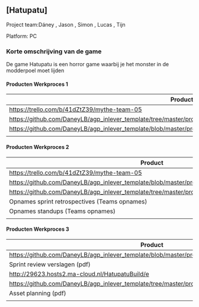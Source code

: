 ## [Hatupatu]
Project team:Dáney , Jason , Simon , Lucas , Tijn

Platform:
PC

### Korte omschrijving van de game
De game Hatupatu is een horror game waarbij je het monster in de modderpoel moet lijden

#### Producten Werkproces 1
| Product  | Link |
| ------ |  ------ |
| https://trello.com/b/41dZtZ39/mythe-team-05 | [Backlog]
| https://github.com/DaneyLB/agp_inlever_template/tree/master/producten/logboeken                | [Logboek]
| https://github.com/DaneyLB/agp_inlever_template/blob/master/producten/HatuPatu%20In%20The%20Dark%20Forest.pdf             | [GameDesignDoc]
|<img width=500/>|<img width=300/>|
   
#### Producten Werkproces 2
| Product  | Link |
| ------ |  ------ |
| https://trello.com/b/41dZtZ39/mythe-team-05    | [Backlog]
| https://github.com/DaneyLB/agp_inlever_template/blob/master/producten/sprintreview01_team05.pdf                   | [RetrospectiveVerslagen]
| https://github.com/DaneyLB/agp_inlever_template/tree/master/producten/logboeken                                        | [Logboek]
| Opnames sprint retrospectives (Teams opnames)             | [Folder op teams]
| Opnames standups (Teams opnames)                          | [Folder op teams]
|<img width=500/>|<img width=300/>|
   
#### Producten Werkproces 3
| Product  | Link |
| ------ |  ------ |
| https://github.com/DaneyLB/agp_inlever_template/blob/master/producten/sprintreview02_team05.pdf  | [RetrospectiveVerslagen]
| Sprint review verslagen (pdf)         | [ReviewVerslagen]
| http://29623.hosts2.ma-cloud.nl/HatupatuBuild/e  | [Prototype]
| https://github.com/DaneyLB/agp_inlever_template/tree/master/producten/logboeken                   | [Logboek]
| Asset planning (pdf)                  | [AssetPlanning]
|<img width=500/>|<img width=300/>|

   [Backlog]: <https://trello.com/b/hik72z4q/mythe-2019-voorbeeld-trello>
   [Logboek]: <https://github.com/BerendWeij/agp_inlever_template/blob/master/producten/logboek.pdf>
   [GameDesignDoc]: <https://github.com/BerendWeij/agp_inlever_template/blob/master/producten/GameDesignDoc.pdf>
   [RetrospectiveVerslagen]: <https://github.com/BerendWeij/agp_inlever_template/blob/master/producten/RetrospectiveVerslagen.pdf>
   [ReviewVerslagen]: <https://github.com/BerendWeij/agp_inlever_template/blob/master/producten/ReviewVerslagen.pdf>
   [Prototype]: <https://www.mijnmytheprototype.nl>
   [Folder op teams]: <https://www.linknaarmijnfolderopteams.nl>
   [AssetPlanning]: <https://github.com/BerendWeij/agp_inlever_template/blob/master/producten/AssetPlanning.pdf>
   
